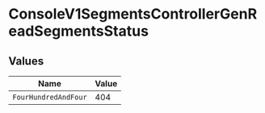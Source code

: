 # ConsoleV1SegmentsControllerGenReadSegmentsStatus


## Values

| Name                 | Value                |
| -------------------- | -------------------- |
| `FourHundredAndFour` | 404                  |